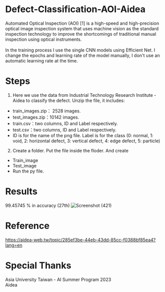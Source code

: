 # Defect-Classification-AOI-Aidea
Automated Optical Inspection (AOI) [1] is a high-speed and high-precision optical image inspection system that uses machine vision as the standard inspection technology to improve the shortcomings of traditional manual inspection using optical instruments.\
\
In the training process I use the single CNN models using Efficient Net. I change the epochs and learning rate of the model manually, I don't use an automatic learning rate at the time. 

# Steps
1. Here we use the data from Industrial Technology Research Institute - Aidea to classify the defect. Unzip the file, it includes:

* train_images.zip： 2528 images.
* test_images.zip：10142 images.
* train.csv：two columns, ID and Label respectively.
* test.csv：two columns, ID and Label respectively.
* ID is for the name of the png file. Label is for the class
(0: normal, 1: void, 2: horizontal defect, 3: vertical defect, 4: edge defect, 5: particle)

2. Create a folder. Put the file inside the floder. And create
   
* Train_image
* Test_image
* Run the py file.

# Results
99.45745 % in accuracy (27th)
![Screenshot (421)](https://github.com/JasonNiicholas/Defect-Classification-AOI-Aidea/assets/147288344/29eec823-cd6f-42df-9410-5b272b4feb76)


# Reference
https://aidea-web.tw/topic/285ef3be-44eb-43dd-85cc-f0388bf85ea4?lang=en

# Special Thanks
Asia University Taiwan - AI Summer Program 2023\
Aidea 
